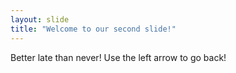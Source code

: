 ```yaml
---
layout: slide
title: "Welcome to our second slide!"
---
```

Better late than never!
Use the left arrow to go back!
